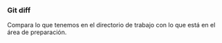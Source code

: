 ### Git diff


Compara lo que tenemos en el directorio de trabajo con lo que está en el área de preparación.